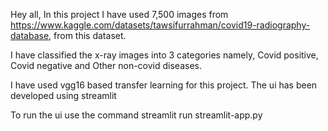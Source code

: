 Hey all, 
In this project I have used 7,500 images from https://www.kaggle.com/datasets/tawsifurrahman/covid19-radiography-database, from this dataset.

I have classified the x-ray images into 3 categories namely, 
Covid positive, 
Covid negative and 
Other non-covid diseases.

I have used vgg16 based transfer learning for this project.
The ui has been developed using streamlit

To run the ui use the command streamlit run streamlit-app.py

